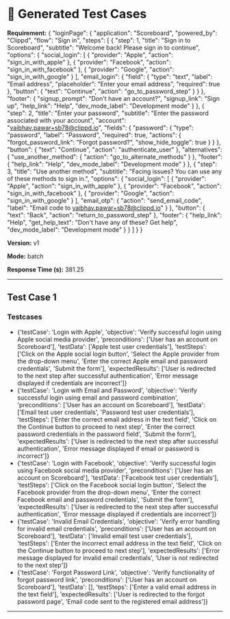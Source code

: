 # 🧪 Generated Test Cases

**Requirement:** {
  "loginPage": {
    "application": "Scoreboard",
    "powered_by": "Clippd",
    "flow": "Sign in",
    "steps": [
      {
        "step": 1,
        "title": "Sign in to Scoreboard",
        "subtitle": "Welcome back! Please sign in to continue",
        "options": {
          "social_login": [
            {
              "provider": "Apple",
              "action": "sign_in_with_apple"
            },
            {
              "provider": "Facebook",
              "action": "sign_in_with_facebook"
            },
            {
              "provider": "Google",
              "action": "sign_in_with_google"
            }
          ],
          "email_login": {
            "field": {
              "type": "text",
              "label": "Email address",
              "placeholder": "Enter your email address",
              "required": true
            },
            "button": {
              "text": "Continue",
              "action": "go_to_password_step"
            }
          }
        },
        "footer": {
          "signup_prompt": "Don't have an account?",
          "signup_link": "Sign up",
          "help_link": "Help",
          "dev_mode_label": "Development mode"
        }
      },
      {
        "step": 2,
        "title": "Enter your password",
        "subtitle": "Enter the password associated with your account",
        "account": "vaibhav.pawar+sb78@clippd.io",
        "fields": {
          "password": {
            "type": "password",
            "label": "Password",
            "required": true,
            "actions": {
              "forgot_password_link": "Forgot password?",
              "show_hide_toggle": true
            }
          }
        },
        "button": {
          "text": "Continue",
          "action": "authenticate_user"
        },
        "alternatives": {
          "use_another_method": {
            "action": "go_to_alternate_methods"
          }
        },
        "footer": {
          "help_link": "Help",
          "dev_mode_label": "Development mode"
        }
      },
      {
        "step": 3,
        "title": "Use another method",
        "subtitle": "Facing issues? You can use any of these methods to sign in.",
        "options": {
          "social_login": [
            {
              "provider": "Apple",
              "action": "sign_in_with_apple"
            },
            {
              "provider": "Facebook",
              "action": "sign_in_with_facebook"
            },
            {
              "provider": "Google",
              "action": "sign_in_with_google"
            }
          ],
          "email_otp": {
            "action": "send_email_code",
            "label": "Email code to vaibhav.pawar+sb78@clippd.io"
          }
        },
        "button": {
          "text": "Back",
          "action": "return_to_password_step"
        },
        "footer": {
          "help_link": "Help",
          "get_help_text": "Don't have any of these? Get help",
          "dev_mode_label": "Development mode"
        }
      }
    ]
  }
}

**Version:** v1

**Mode:** batch

**Response Time (s):** 381.25

---

## Test Case 1

### Testcases
- {'testCase': 'Login with Apple', 'objective': 'Verify successful login using Apple social media provider', 'preconditions': ['User has an account on Scoreboard'], 'testData': ['Apple test user credentials'], 'testSteps': ['Click on the Apple social login button', 'Select the Apple provider from the drop-down menu', 'Enter the correct Apple email and password credentials', 'Submit the form'], 'expectedResults': ['User is redirected to the next step after successful authentication', 'Error message displayed if credentials are incorrect']}
- {'testCase': 'Login with Email and Password', 'objective': 'Verify successful login using email and password combination', 'preconditions': ['User has an account on Scoreboard'], 'testData': ['Email test user credentials', 'Password test user credentials'], 'testSteps': ['Enter the correct email address in the text field', 'Click on the Continue button to proceed to next step', 'Enter the correct password credentials in the password field', 'Submit the form'], 'expectedResults': ['User is redirected to the next step after successful authentication', 'Error message displayed if email or password is incorrect']}
- {'testCase': 'Login with Facebook', 'objective': 'Verify successful login using Facebook social media provider', 'preconditions': ['User has an account on Scoreboard'], 'testData': ['Facebook test user credentials'], 'testSteps': ['Click on the Facebook social login button', 'Select the Facebook provider from the drop-down menu', 'Enter the correct Facebook email and password credentials', 'Submit the form'], 'expectedResults': ['User is redirected to the next step after successful authentication', 'Error message displayed if credentials are incorrect']}
- {'testCase': 'Invalid Email Credentials', 'objective': 'Verify error handling for invalid email credentials', 'preconditions': ['User has an account on Scoreboard'], 'testData': ['Invalid email test user credentials'], 'testSteps': ['Enter the incorrect email address in the text field', 'Click on the Continue button to proceed to next step'], 'expectedResults': ['Error message displayed for invalid email credentials', 'User is not redirected to the next step']}
- {'testCase': 'Forgot Password Link', 'objective': 'Verify functionality of forgot password link', 'preconditions': ['User has an account on Scoreboard'], 'testData': [], 'testSteps': ['Enter a valid email address in the text field'], 'expectedResults': ['User is redirected to the forgot password page', 'Email code sent to the registered email address']}

---

